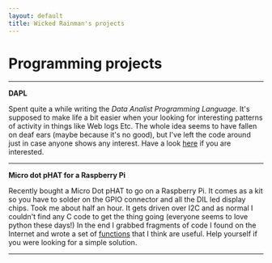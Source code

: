 ```yaml
---
layout: default
title: Wicked Rainman's projects
---
```


# Programming projects 
---------------------
__DAPL__     

Spent quite a while writing the _Data Analist Programming Language_. It's supposed to make life a bit easier when your looking for interesting patterns of activity in things like Web logs Etc. The whole idea seems to have fallen on deaf ears (maybe because it's no good), but I've left the code around just in case anyone shows any interest. Have a look [here](https://github.com/wicked-rainman/DAPL) if you are interested.   

------------

__Micro dot pHAT for a Raspberry Pi__
[](/pictures/phat1.png)

Recently bought a Micro Dot pHAT to go on a Raspberry Pi. It comes as a kit so you have to solder on the GPIO connector and all the DIL led display chips. Took me about half an hour. It gets driven over I2C and as normal I couldn't find  any C code to get the thing going (everyone seems to love python these days!) In the end I grabbed fragments of code I found on the Internet and wrote a set of [functions](https://github.com/wicked-rainman/Rpi-Micro-Dot-pHAT) that I think are useful. Help yourself if you were looking for a simple solution.

-------------------
